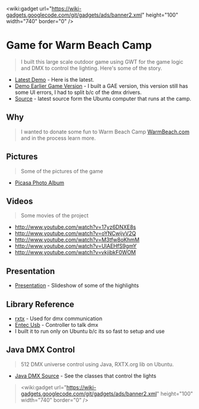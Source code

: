 
&lt;wiki:gadget url="https://wiki-gadgets.googlecode.com/git/gadgets/ads/banner2.xml" height="100" width="740" border="0" /&gt;

# Game for Warm Beach Camp #
> I built this large scale outdoor game using GWT for the game logic and DMX to control the lighting. Here's some of the story.
  * [Latest Demo](http://gonevertical.org/LightsForChristmas/) - Here is the latest.
  * [Demo Earlier Game Version](http://lightsforchristmas.appspot.com/) - I built a GAE version, this version still has some UI errors, I had to split b/c of the dmx drivers.
  * [Source](http://code.google.com/p/gwt-examples/source/browse/#svn/trunk/LightsForChristmas/src/org/gonevertical/loc/client) - latest source form the Ubuntu computer that runs at the camp.

## Why ##
> I wanted to donate some fun to Warm Beach Camp [WarmBeach.com](http://warmbeach.com/index.php/lights-of-christmas) and in the process learn more.

## Pictures ##
> Some of the pictures of the game
  * [Picasa Photo Album](http://picasaweb.google.com/branflake2267/LightsOfChristmasGame#)

## Videos ##
> Some movies of the project
  * http://www.youtube.com/watch?v=17yz6DNXE8s
  * http://www.youtube.com/watch?v=oYNCwijvV2Q
  * http://www.youtube.com/watch?v=M3tfw8oKhmM
  * http://www.youtube.com/watch?v=UlAEHfS9gmY
  * http://www.youtube.com/watch?v=vkjibkF0WOM

## Presentation ##
  * [Presentation](https://docs.google.com/present/view?id=dcmxtrc3_78cg72pzd5) - Slideshow of some of the highlights

## Library Reference ##
  * [rxtx](http://rxtx.org/) - Used for dmx communication
  * [Entec Usb](http://www.enttec.com/index.php?main_menu=Products&prod=70304&show=links) - Controller to talk dmx
  * I built it to run only on Ubuntu b/c its so fast to setup and use

## Java DMX Control ##
> 512 DMX universe control using Java, RXTX.org lib on Ubuntu.
  * [Java DMX Source](http://code.google.com/p/gwt-examples/source/browse/#svn/trunk/LightsForChristmas/dmx/org/gonevertical/loc/server/dmx) - See the classes that control the lights


> &lt;wiki:gadget url="https://wiki-gadgets.googlecode.com/git/gadgets/ads/banner2.xml" height="100" width="740" border="0" /&gt;
